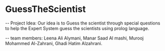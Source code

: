 # GuessTheScientist

-- Project Idea:
Our idea is to Guess the scientist through special questions to help the Expert System guess the scientists using prolog language.


-- team members:
Leena Ali Alymani,
Manar Saad Al mashi,
Murooj Mohammed Al-Zahrani,
Ghadi Hatim Alzahrani. 



